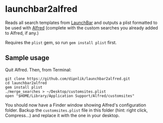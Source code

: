 # launchbar2alfred

Reads all search templates from [LaunchBar](http://obdev.at/launchbar/) and outputs a plist formatted to be used with [Alfred](http://www.alfredapp.com/) (complete with the custom searches you already added to Alfred, if any.)

Requires the `plist` gem, so run `gem install plist` first.

## Sample usage

Quit Alfred.  Then, from Terminal:

    git clone https://github.com/dipnlik/launchbar2alfred.git
    cd launchbar2alfred
    gem install plist
    ./merge_searches > ~/Desktop/customsites.plist
    open "$HOME/Library/Application Support/Alfred/customsites"

You should now have a Finder window showing Alfred's configuration folder. Backup the `customsites.plist` file in this folder (hint: right click, Compress...) and replace it with the one in your desktop.
